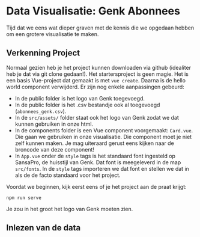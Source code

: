 # Data Visualisatie: Genk Abonnees
Tijd dat we eens wat dieper graven met de kennis die we opgedaan hebben om een grotere visualisatie te maken. 

## Verkenning Project
Normaal gezien heb je het project kunnen downloaden via github (idealiter heb je dat via git clone gedaan!). Het startersproject is geen magie. Het is een basis Vue-project dat gemaakt is met `vue create`. Daarna is de hello world component verwijderd. Er zijn nog enkele aanpassingen gebeurd:

- In de public folder is het logo van Genk toegevoegd.
- In de public folder is het .csv bestandje ook al toegevoegd (`abonnees_genk.csv`).
- In de `src/assets/` folder staat ook het logo van Genk zodat we dat kunnen gebruiken in onze html.
- In de components folder is een Vue component voorgemaakt: `Card.vue`. Die gaan we gebruiken in onze visualisatie. Die component moet je niet zelf kunnen maken. Je mag uiteraard gerust eens kijken naar de broncode van deze component!
- In `App.vue` onder de `style` tags is het standaard font ingesteld op SansaPro, de huisstijl van Genk. Dat font is meegeleverd in de map `src/fonts`. In de `style` tags importeren we dat font en stellen we dat in als de de facto standaard voor het project.

Voordat we beginnen, kijk eerst eens of je het project aan de praat krijgt:

    npm run serve

Je zou in het groot het logo van Genk moeten zien.

## Inlezen van de data



